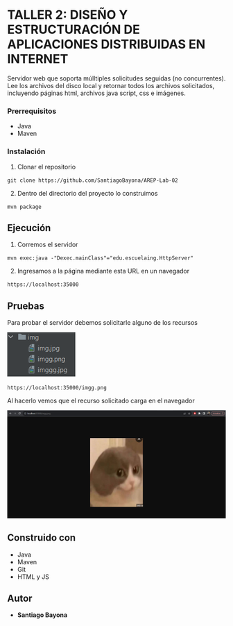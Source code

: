 # TALLER 2: DISEÑO Y ESTRUCTURACIÓN DE APLICACIONES DISTRIBUIDAS EN INTERNET

Servidor web que soporta múlltiples solicitudes seguidas (no concurrentes). Lee los archivos del disco local y retornar todos los archivos solicitados, incluyendo páginas html, archivos java script, css e imágenes.

### Prerrequisitos
- Java
- Maven

### Instalación

1. Clonar el repositorio

```
git clone https://github.com/SantiagoBayona/AREP-Lab-02
```

2. Dentro del directorio del proyecto lo construimos

```
mvn package
```

## Ejecución

1. Corremos el servidor

```
mvn exec:java -"Dexec.mainClass"="edu.escuelaing.HttpServer"
```

2. Ingresamos a la página mediante esta URL en un navegador

```
https://localhost:35000
```

## Pruebas

Para probar el servidor debemos solicitarle alguno de los recursos

![src/main/resources/img/](readme/Carpeta.png)

```
https://localhost:35000/imgg.png
```

Al hacerlo vemos que el recurso solicitado carga en el navegador

![src/main/resources/img/](readme/Prueba.png)


## Construido con

* Java
* Maven
* Git
* HTML y JS

## Autor

* **Santiago Bayona**

